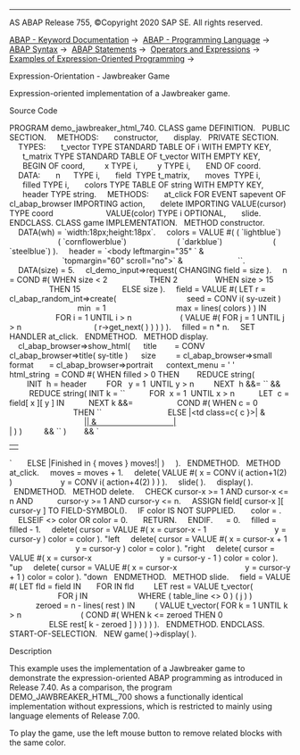   

* * *

AS ABAP Release 755, ©Copyright 2020 SAP SE. All rights reserved.

[ABAP - Keyword Documentation](https://help.sap.com/doc/abapdocu_755_index_htm/7.55/en-US/abenabap.htm) →  [ABAP - Programming Language](https://help.sap.com/doc/abapdocu_755_index_htm/7.55/en-US/abenabap_reference.htm) →  [ABAP Syntax](https://help.sap.com/doc/abapdocu_755_index_htm/7.55/en-US/abenabap_syntax.htm) →  [ABAP Statements](https://help.sap.com/doc/abapdocu_755_index_htm/7.55/en-US/abenabap_statements.htm) →  [Operators and Expressions](https://help.sap.com/doc/abapdocu_755_index_htm/7.55/en-US/abenoperators_expressions.htm) →  [Examples of Expression-Oriented Programming](https://help.sap.com/doc/abapdocu_755_index_htm/7.55/en-US/abenexpressions_abexas.htm) → 

Expression-Orientation - Jawbreaker Game

Expression-oriented implementation of a Jawbreaker game.

Source Code

PROGRAM demo\_jawbreaker\_html\_740.
CLASS game DEFINITION.
  PUBLIC SECTION.
    METHODS:
      constructor,
      display.
  PRIVATE SECTION.
    TYPES:
      t\_vector TYPE STANDARD TABLE OF i WITH EMPTY KEY,
      t\_matrix TYPE STANDARD TABLE OF t\_vector WITH EMPTY KEY,
      BEGIN OF coord,
        x TYPE i,
        y TYPE i,
      END OF coord.
    DATA:
      n      TYPE i,
      field  TYPE t\_matrix,
      moves  TYPE i,
      filled TYPE i,
      colors TYPE TABLE OF string WITH EMPTY KEY,
      header TYPE string.
    METHODS:
      at\_click FOR EVENT sapevent OF cl\_abap\_browser IMPORTING action,
      delete IMPORTING VALUE(cursor) TYPE coord
                       VALUE(color) TYPE i OPTIONAL,
      slide.
ENDCLASS.
CLASS game IMPLEMENTATION.
  METHOD constructor.
    DATA(wh) = \`width:18px;height:18px\`.
    colors = VALUE #( ( \`lightblue\`)
                      ( \`cornflowerblue\`)
                      ( \`darkblue\`)
                      ( \`steelblue\`) ).
    header = \`<html><head><style type="text/css">\` &
             \`.bx{text-decoration:none;cursor:hand;\` &&
             wh && \`} a{\` && wh && \`}\` &&
              REDUCE string(
               INIT s = \`\` FOR co IN colors INDEX INTO ci
               NEXT s = |{ s }.c{ ci }\\{background-color:{ co }\\}| ) &&
                        \`</style></head><body leftmargin="35" \` &
                        \`topmargin="60" scroll="no">\` &
                        \`<table border="0">\`.
    DATA(size) = 5.
    cl\_demo\_input=>request( CHANGING field = size ).
    n = COND #( WHEN size < 2
                  THEN 2
                WHEN size > 15
                  THEN 15
                  ELSE size ).
    field = VALUE #( LET r = cl\_abap\_random\_int=>create(
                               seed = CONV i( sy-uzeit )
                               min  = 1
                               max = lines( colors ) ) IN
                     FOR i = 1 UNTIL i > n
                     ( VALUE #( FOR j = 1 UNTIL j > n
                                ( r->get\_next( ) ) ) ) ).
    filled = n \* n.
    SET HANDLER at\_click.
  ENDMETHOD.
  METHOD display.
    cl\_abap\_browser=>show\_html(
     title        = CONV cl\_abap\_browser=>title( sy-title )
     size         = cl\_abap\_browser=>small
     format       = cl\_abap\_browser=>portrait
     context\_menu = ' '
     html\_string  = COND #( WHEN filled > 0 THEN
       REDUCE string(
        INIT  h = header
        FOR   y = 1  UNTIL y > n
        NEXT  h &&= \`<tr>\` &&
         REDUCE string( INIT k = \`\`
          FOR  x = 1  UNTIL x > n
          LET  c = field\[ x \]\[ y \] IN
          NEXT k &&=
                   COND #( WHEN c = 0
                             THEN \`<td><div class="bx"></div></td>\`
                             ELSE |<td class=c{ c }>| &
                                  |<a href="sapevent:| &
                                  |x{ x WIDTH = 2
                                        ALIGN = right
                                        PAD   = '0' }| &
                                  |y{ y WIDTH = 2
                                        ALIGN = right
                                        PAD    = '0' }">| &
                                  |<div class="bx"></div></a></td>| ) )
         && \`</tr>\` )
       && \`</table></body></html>\`
      ELSE |Finished in { moves } moves!| )
    ).
  ENDMETHOD.
  METHOD at\_click.
    moves = moves + 1.
    delete( VALUE #( x = CONV i( action+1(2) )
                     y = CONV i( action+4(2) ) ) ).
    slide( ).
    display( ).
  ENDMETHOD.
  METHOD delete.
    CHECK cursor-x >= 1 AND cursor-x <= n AND
          cursor-y >= 1 AND cursor-y <= n.
    ASSIGN field\[ cursor-x \]\[ cursor-y \] TO FIELD-SYMBOL(<color>).
    IF color IS NOT SUPPLIED.
      color = <color>.
    ELSEIF <color> <> color OR color = 0.
      RETURN.
    ENDIF.
    <color> = 0.
    filled = filled - 1.
    delete( cursor = VALUE #( x = cursor-x - 1
                              y = cursor-y ) color = color ). "left
    delete( cursor = VALUE #( x = cursor-x + 1
                              y = cursor-y ) color = color ). "right
    delete( cursor = VALUE #( x = cursor-x
                              y = cursor-y - 1 ) color = color ). "up
    delete( cursor = VALUE #( x = cursor-x
                              y = cursor-y + 1 ) color = color ). "down
  ENDMETHOD.
  METHOD slide.
    field = VALUE #( LET fld = field IN
      FOR <column> IN fld
        LET rest = VALUE t\_vector(
                      FOR j IN <column>
                      WHERE ( table\_line <> 0 ) ( j ) )
            zeroed = n - lines( rest ) IN
        ( VALUE t\_vector( FOR k = 1 UNTIL k > n
                          ( COND #( WHEN k <= zeroed THEN 0
                                    ELSE rest\[ k - zeroed \] ) ) ) ) ).
  ENDMETHOD.
ENDCLASS.
START-OF-SELECTION.
  NEW game( )->display( ).

Description

This example uses the implementation of a Jawbreaker game to demonstrate the expression-oriented ABAP programming as introduced in Release 7.40. As a comparison, the program DEMO\_JAWBREAKER\_HTML\_700 shows a functionally identical implementation without expressions, which is restricted to mainly using language elements of Release 7.00.

To play the game, use the left mouse button to remove related blocks with the same color.